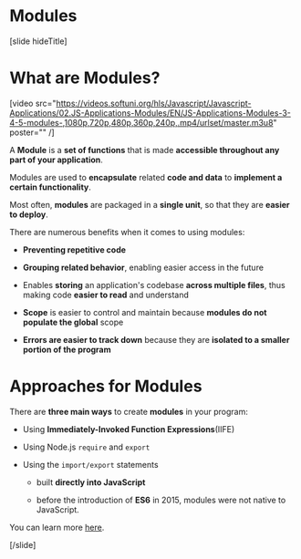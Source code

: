# Modules

[slide hideTitle]

# What are Modules?

[video src="https://videos.softuni.org/hls/Javascript/Javascript-Applications/02.JS-Applications-Modules/EN/JS-Applications-Modules-3-4-5-modules-,1080p,720p,480p,360p,240p,.mp4/urlset/master.m3u8" poster="" /]

A **Module** is a **set of functions** that is made **accessible throughout any part of your application**.

Modules are used to **encapsulate** related **code and data** to **implement a certain functionality**.

Most often, **modules** are packaged in a **single unit**, so that they are **easier to deploy**.

There are numerous benefits when it comes to using modules:

- **Preventing repetitive code**

- **Grouping related behavior**, enabling easier access in the future

- Enables **storing** an application's codebase **across multiple files**, thus making code **easier to read** and understand
  
- **Scope** is easier to control and maintain because **modules do not populate the global** scope
  
- **Errors are easier to track down** because they are **isolated to a smaller portion of the program**

# Approaches for Modules

There are **three main ways** to create **modules** in your program:

- Using **Immediately-Invoked Function Expressions**\(IIFE\)

- Using Node.js `require` and `export`

- Using the `import/export` statements
  
    - built **directly into JavaScript**

    - before the introduction of **ES6** in 2015, modules were not native to JavaScript.
    
You can learn more [here](https://en.wikipedia.org/wiki/ECMAScript#6th_Edition_–_ECMAScript_2015).

[/slide]